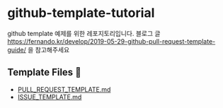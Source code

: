 # github-template-tutorial
github template 예제를 위한 레포지토리입니다.
블로그 글 https://fernando.kr/develop/2019-05-29-github-pull-request-template-guide/ 을 참고해주세요 


## Template Files :memo:
- [PULL_REQUEST_TEMPLATE.md](./.github/PULL_REQUEST_TEMPLATE.md)
- [ISSUE_TEMPLATE.md](./.github/ISSUE_TEMPLATE.md)

